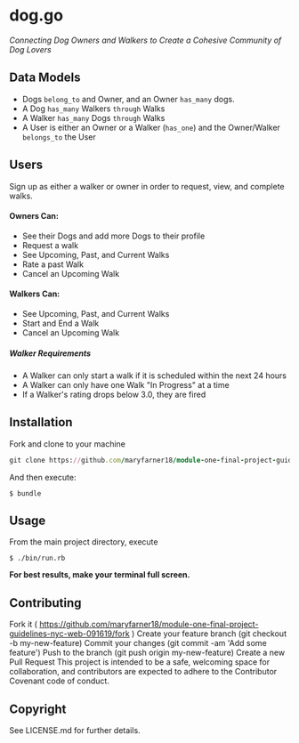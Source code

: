 # **dog.go**
_Connecting Dog Owners and Walkers to Create a Cohesive Community of Dog Lovers_

## Data Models

* Dogs `belong_to` and Owner, and an Owner `has_many` dogs.
* A Dog `has_many` Walkers `through` Walks
* A Walker `has_many` Dogs `through` Walks
* A User is either an Owner or a Walker (`has_one`) and the Owner/Walker `belongs_to` the User



## Users
Sign up as either a walker or owner in order to request, view, and complete walks. 

#### Owners Can:
* See their Dogs and add more Dogs to their profile
* Request a walk
* See Upcoming, Past, and Current Walks
* Rate a past Walk
* Cancel an Upcoming Walk

#### Walkers Can:
* See Upcoming, Past, and Current Walks
* Start and End a Walk
* Cancel an Upcoming Walk
 
##### Walker Requirements
* A Walker can only start a walk if it is scheduled within the next 24 hours
* A Walker can only have one Walk "In Progress" at a time
* If a Walker's rating drops below 3.0, they are fired



## Installation

Fork and clone to your machine

```ruby
git clone https://github.com/maryfarner18/module-one-final-project-guidelines-nyc-web-091619
```

And then execute:

    $ bundle



## Usage

From the main project directory, execute

    $ ./bin/run.rb

**For best results, make your terminal full screen.**



## Contributing
Fork it ( https://github.com/maryfarner18/module-one-final-project-guidelines-nyc-web-091619/fork  )
Create your feature branch (git checkout -b my-new-feature)
Commit your changes (git commit -am 'Add some feature')
Push to the branch (git push origin my-new-feature)
Create a new Pull Request
This project is intended to be a safe, welcoming space for collaboration, and contributors are expected to adhere to the Contributor Covenant code of conduct.

## Copyright

See LICENSE.md for further details.